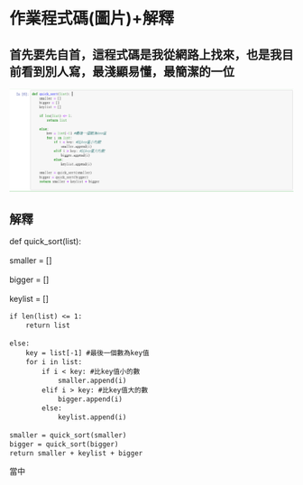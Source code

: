 作業程式碼(圖片)+解釋
====
首先要先自首，這程式碼是我從網路上找來，也是我目前看到別人寫，最淺顯易懂，最簡潔的一位
------
![image](別人的程式碼.PNG)

解釋
------

def quick_sort(list): <br>  
    smaller = [] <br>  
    bigger = [] <br>  
    keylist = [] <br>  

    if len(list) <= 1:
        return list

    else:
        key = list[-1] #最後一個數為key值
        for i in list:
            if i < key: #比key值小的數
                smaller.append(i)
            elif i > key: #比key值大的數
                bigger.append(i)
            else:
                keylist.append(i)

    smaller = quick_sort(smaller)
    bigger = quick_sort(bigger)
    return smaller + keylist + bigger
當中
